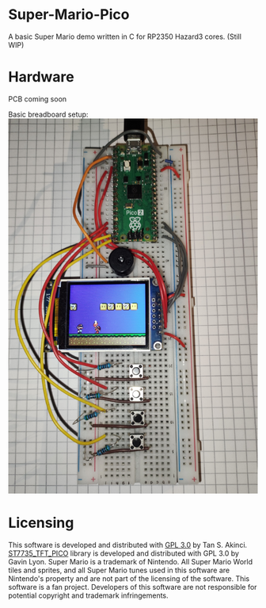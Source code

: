 # Super-Mario-Pico
A basic Super Mario demo written in C for RP2350 Hazard3 cores. (Still WIP)

# Hardware
PCB coming soon

Basic breadboard setup:
![Super Mario Pico on breadboard](circuit.jpg)

# Licensing
This software is developed and distributed with [GPL 3.0](LICENSE) by Tan S. Akinci. [ST7735_TFT_PICO](https://github.com/gavinlyonsrepo/ST7735_TFT_PICO) library is developed and distributed with GPL 3.0 by Gavin Lyon. Super Mario is a trademark of Nintendo. All Super Mario World tiles and sprites, and all Super Mario tunes used in this software are Nintendo's property and are not part of the licensing of the software. This software is a fan project. Developers of this software are not responsible for potential copyright and trademark infringements.
